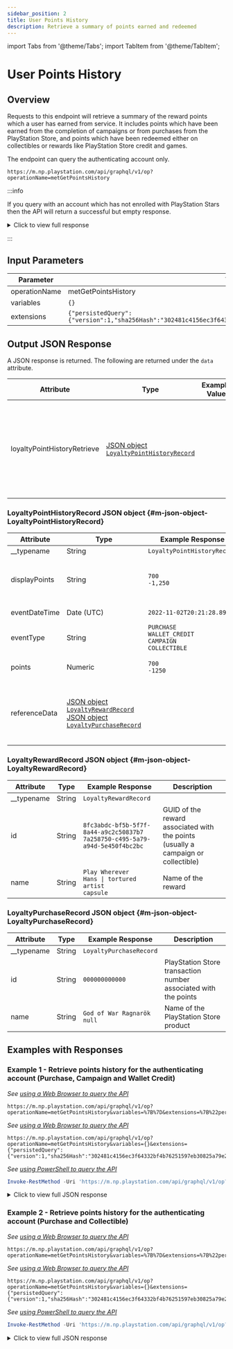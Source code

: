 ```yaml
---
sidebar_position: 2
title: User Points History
description: Retrieve a summary of points earned and redeemed
---
```


import Tabs from '@theme/Tabs';
import TabItem from '@theme/TabItem';

# User Points History

## Overview

Requests to this endpoint will retrieve a summary of the reward points which a user has earned from service. It includes points which have been earned from the completion of campaigns or from purchases from the PlayStation Store, and points which have been redeemed either on collectibles or rewards like PlayStation Store credit and games.

The endpoint can query the authenticating account only.

    https://m.np.playstation.com/api/graphql/v1/op?operationName=metGetPointsHistory

:::info

If you query with an account which has not enrolled with PlayStation Stars then the API will return a successful but empty response.

<details><summary>Click to view full response</summary>

```json
{
  "data": {
    "loyaltyPointHistoryRetrieve": []
  }
}
```

</details>

:::

## Input Parameters

| Parameter | Value |
| --- | --- |
| operationName | metGetPointsHistory |
| variables | `{}` |
| extensions | `{"persistedQuery":{"version":1,"sha256Hash":"302481c4156ec3f64332bf4b76251597eb30825a79e2736641737bc3af77755c"}}` |

## Output JSON Response

A JSON response is returned. The following are returned under the `data` attribute.

| Attribute | Type | Example Value | Description |
| --- | --- |--- | --- | 
| loyaltyPointHistoryRetrieve | [JSON object<br/>`LoyaltyPointHistoryRecord`](#m-json-object-LoyaltyPointHistoryRecord) | | Contains a collection of objects which detail each time the account has earned or redeemed points

### LoyaltyPointHistoryRecord JSON object {#m-json-object-LoyaltyPointHistoryRecord}

| Attribute | Type | Example Response | Description |
| --- | --- |--- | --- |
| __typename | String | `LoyaltyPointHistoryRecord` |
| displayPoints | String | `700`<br/>`-1,250` | Points earned or redeemed (string formatted)
| eventDateTime | Date (UTC) | `2022-11-02T20:21:28.891Z` | Date of the transaction
| eventType | String | `PURCHASE`<br/>`WALLET_CREDIT`<br/>`CAMPAIGN`<br/>`COLLECTIBLE` | Type of transaction
| points | Numeric | `700`<br/>`-1250` | Points earned or redeemed
| referenceData | [JSON object<br/>`LoyaltyRewardRecord`](#m-json-object-LoyaltyRewardRecord)<br/>[JSON object<br/>`LoyaltyPurchaseRecord`](#m-json-object-LoyaltyPurchaseRecord) | | Data associated with how the points were earned or redeemed

### LoyaltyRewardRecord JSON object {#m-json-object-LoyaltyRewardRecord}

| Attribute | Type | Example Response | Description |
| --- | --- |--- | --- |
| __typename | String | `LoyaltyRewardRecord` |
| id | String | `8fc3abdc-bf5b-5f7f-8a44-a9c2c50837b7`<br/>`7a258750-c495-5a79-a94d-5e450f4bc2bc` | GUID of the reward associated with the points (usually a campaign or collectible)
| name | String | `Play Wherever`<br/><code>Hans &#124; tortured artist capsule</code> | Name of the reward

### LoyaltyPurchaseRecord JSON object {#m-json-object-LoyaltyPurchaseRecord}

| Attribute | Type | Example Response | Description |
| --- | --- |--- | --- |
| __typename | String | `LoyaltyPurchaseRecord` |
| id | String | `000000000000` | PlayStation Store transaction number associated with the points
| name | String | `God of War Ragnarök`<br/>`null` | Name of the PlayStation Store product


## Examples with Responses

### Example 1 - Retrieve points history for the authenticating account (Purchase, Campaign and Wallet Credit)

<Tabs>
<TabItem value="example1-encoded-url" label="Encoded URL">

_See [using a Web Browser to query the API](../query-api#web-browser)_

    https://m.np.playstation.com/api/graphql/v1/op?operationName=metGetPointsHistory&variables=%7B%7D&extensions=%7B%22persistedQuery%22%3A%7B%22version%22%3A1%2C%22sha256Hash%22%3A%22302481c4156ec3f64332bf4b76251597eb30825a79e2736641737bc3af77755c%22%7D%7D

</TabItem>

<TabItem value="example1-raw-url" label="Raw URL">

_See [using a Web Browser to query the API](../query-api#web-browser)_

    https://m.np.playstation.com/api/graphql/v1/op?operationName=metGetPointsHistory&variables={}&extensions={"persistedQuery":{"version":1,"sha256Hash":"302481c4156ec3f64332bf4b76251597eb30825a79e2736641737bc3af77755c"}}

</TabItem>

<TabItem value="example1-raw-pwsh" label="PowerShell">

_See [using PowerShell to query the API](../query-api#powershell-7)_

```powershell
Invoke-RestMethod -Uri 'https://m.np.playstation.com/api/graphql/v1/op?operationName=metGetPointsHistory&variables={}&extensions={"persistedQuery":{"version":1,"sha256Hash":"302481c4156ec3f64332bf4b76251597eb30825a79e2736641737bc3af77755c"}}' -Authentication Bearer -Token $token
```

</TabItem>

</Tabs>

<details><summary>Click to view full JSON response</summary>

```json
{
  "data": {
    "loyaltyPointHistoryRetrieve": [
      {
        "__typename": "LoyaltyPointHistoryRecord",
        "displayPoints": "700",
        "eventDateTime": "2022-10-18T16:20:08.672Z",
        "eventType": "PURCHASE",
        "points": 700,
        "referenceData": {
          "__typename": "LoyaltyPurchaseRecord",
          "id": "000000000000",
          "name": "Call of Duty®: Modern Warfare® II - Cross-Gen Bundle"
        }
      },
      {
        "__typename": "LoyaltyPointHistoryRecord",
        "displayPoints": "75",
        "eventDateTime": "2022-11-01T13:45:05.822851Z",
        "eventType": "CAMPAIGN",
        "points": 75,
        "referenceData": {
          "__typename": "LoyaltyRewardRecord",
          "id": "8fc3abdc-bf5b-5f7f-8a44-a9c2c50837b7",
          "name": "Play wherever"
        }
      },
      {
        "__typename": "LoyaltyPointHistoryRecord",
        "displayPoints": "700",
        "eventDateTime": "2022-11-02T20:21:28.891Z",
        "eventType": "PURCHASE",
        "points": 700,
        "referenceData": {
          "__typename": "LoyaltyPurchaseRecord",
          "id": "000000000000",
          "name": "God of War Ragnarök"
        }
      },
      {
        "__typename": "LoyaltyPointHistoryRecord",
        "displayPoints": "-1,250",
        "eventDateTime": "2022-11-02T22:24:08.201225Z",
        "eventType": "WALLET_CREDIT",
        "points": -1250,
        "referenceData": {
          "__typename": "LoyaltyPurchaseRecord",
          "id": "000000000000",
          "name": null
        }
      }
    ]
  }
}
```

</details>

### Example 2 - Retrieve points history for the authenticating account (Purchase and Collectible)

<Tabs>
<TabItem value="example2-encoded-url" label="Encoded URL">

_See [using a Web Browser to query the API](../query-api#web-browser)_

    https://m.np.playstation.com/api/graphql/v1/op?operationName=metGetPointsHistory&variables=%7B%7D&extensions=%7B%22persistedQuery%22%3A%7B%22version%22%3A1%2C%22sha256Hash%22%3A%22302481c4156ec3f64332bf4b76251597eb30825a79e2736641737bc3af77755c%22%7D%7D

</TabItem>

<TabItem value="example2-raw-url" label="Raw URL">

_See [using a Web Browser to query the API](../query-api#web-browser)_

    https://m.np.playstation.com/api/graphql/v1/op?operationName=metGetPointsHistory&variables={}&extensions={"persistedQuery":{"version":1,"sha256Hash":"302481c4156ec3f64332bf4b76251597eb30825a79e2736641737bc3af77755c"}}

</TabItem>

<TabItem value="example2-raw-pwsh" label="PowerShell">

_See [using PowerShell to query the API](../query-api#powershell-7)_

```powershell
Invoke-RestMethod -Uri 'https://m.np.playstation.com/api/graphql/v1/op?operationName=metGetPointsHistory&variables={}&extensions={"persistedQuery":{"version":1,"sha256Hash":"302481c4156ec3f64332bf4b76251597eb30825a79e2736641737bc3af77755c"}}' -Authentication Bearer -Token $token
```

</TabItem>

</Tabs>

<details><summary>Click to view full JSON response</summary>

```json
{
  "data": {
    "loyaltyPointHistoryRetrieve": [
      {
        "__typename": "LoyaltyPointHistoryRecord",
        "displayPoints": "450",
        "eventDateTime": "2022-10-13T12:37:08.54Z",
        "eventType": "PURCHASE",
        "points": 450,
        "referenceData": {
          "__typename": "LoyaltyPurchaseRecord",
          "id": "000000000000",
          "name": "3,280 Genesis Crystals"
        }
      },
      {
        "__typename": "LoyaltyPointHistoryRecord",
        "displayPoints": "-200",
        "eventDateTime": "2022-10-29T21:41:32.252532Z",
        "eventType": "COLLECTIBLE",
        "points": -200,
        "referenceData": {
          "__typename": "LoyaltyRewardRecord",
          "id": "7a258750-c495-5a79-a94d-5e450f4bc2bc",
          "name": "Hans | tortured artist capsule"
        }
      }
    ]
  }
}
```

</details>